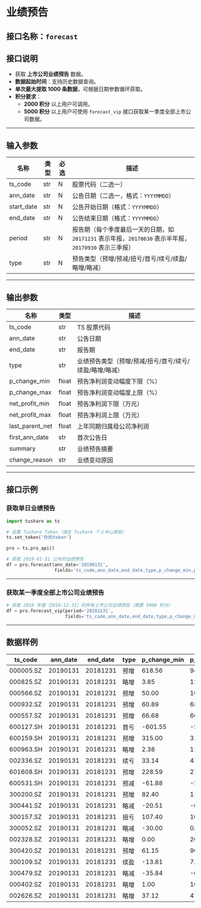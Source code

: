 # 业绩预告

## 接口名称：`forecast`

## 接口说明
- 获取 **上市公司业绩预告** 数据。
- **数据起始时间**：支持历史数据查询。
- **单次最大提取 1000 条数据**，可根据日期参数循环获取。
- **积分要求**：
  - **2000 积分** 以上用户可调用。
  - **5000 积分** 以上用户可使用 `forecast_vip` 接口获取某一季度全部上市公司数据。

---

## **输入参数**

| 名称        | 类型  | 必选 | 描述 |
|------------|------|------|------------------------------|
| ts_code    | str  | N    | 股票代码（二选一） |
| ann_date   | str  | N    | 公告日期（二选一，格式：`YYYYMMDD`） |
| start_date | str  | N    | 公告开始日期（格式：`YYYYMMDD`） |
| end_date   | str  | N    | 公告结束日期（格式：`YYYYMMDD`） |
| period     | str  | N    | 报告期（每个季度最后一天的日期，如 `20171231` 表示年报，`20170630` 表示半年报，`20170930` 表示三季报） |
| type       | str  | N    | 预告类型（预增/预减/扭亏/首亏/续亏/续盈/略增/略减） |

---

## **输出参数**

| 名称          | 类型  | 描述 |
|--------------|------|------------------------------|
| ts_code      | str  | TS 股票代码 |
| ann_date     | str  | 公告日期 |
| end_date     | str  | 报告期 |
| type         | str  | 业绩预告类型（预增/预减/扭亏/首亏/续亏/续盈/略增/略减） |
| p_change_min | float | 预告净利润变动幅度下限（%） |
| p_change_max | float | 预告净利润变动幅度上限（%） |
| net_profit_min | float | 预告净利润下限（万元） |
| net_profit_max | float | 预告净利润上限（万元） |
| last_parent_net | float | 上年同期归属母公司净利润 |
| first_ann_date | str  | 首次公告日 |
| summary      | str  | 业绩预告摘要 |
| change_reason | str  | 业绩变动原因 |

---

## **接口示例**

### **获取单日业绩预告**
```python
import tushare as ts

# 设置 Tushare Token（请在 Tushare 个人中心获取）
ts.set_token('你的token')

pro = ts.pro_api()

# 获取 2019-01-31 公布的业绩预告
df = pro.forecast(ann_date='20190131', 
                  fields='ts_code,ann_date,end_date,type,p_change_min,p_change_max,net_profit_min')
```

---

### **获取某一季度全部上市公司业绩预告**
```python
# 获取 2018 年报（2018-12-31）的所有上市公司业绩预告（需要 5000 积分）
df = pro.forecast_vip(period='20181231', 
                      fields='ts_code,ann_date,end_date,type,p_change_min,p_change_max,net_profit_min')
```

---

## **数据样例**

| ts_code  | ann_date | end_date | type | p_change_min | p_change_max | net_profit_min |
|----------|---------|---------|------|-------------|-------------|---------------|
| 000005.SZ | 20190131 | 20181231 | 预增 | 618.56 | 945.18 | NaN |
| 000825.SZ | 20190131 | 20181231 | 略增 | 3.85 | 12.51 | NaN |
| 000566.SZ | 20190131 | 20181231 | 预增 | 50.00 | 100.00 | NaN |
| 000932.SZ | 20190131 | 20181231 | 预增 | 60.89 | 68.17 | NaN |
| 000557.SZ | 20190131 | 20181231 | 预增 | 66.68 | 66.68 | NaN |
| 600127.SH | 20190131 | 20181231 | 首亏 | -601.55 | -510.36 | NaN |
| 600159.SH | 20190131 | 20181231 | 预增 | 315.00 | 315.00 | NaN |
| 600963.SH | 20190131 | 20181231 | 略增 | 2.38 | 11.58 | NaN |
| 002336.SZ | 20190131 | 20181231 | 续亏 | 33.14 | 47.99 | NaN |
| 601608.SH | 20190131 | 20181231 | 预增 | 228.59 | 274.57 | NaN |
| 600531.SH | 20190131 | 20181231 | 预减 | -61.88 | -54.32 | NaN |
| 300200.SZ | 20190131 | 20181231 | 预增 | 82.40 | 112.40 | NaN |
| 300441.SZ | 20190131 | 20181231 | 略减 | -20.51 | -0.64 | NaN |
| 300157.SZ | 20190131 | 20181231 | 扭亏 | 107.40 | 108.52 | NaN |
| 300052.SZ | 20190131 | 20181231 | 略减 | -30.00 | 0.00 | NaN |
| 002328.SZ | 20190131 | 20181231 | 略增 | 0.00 | 20.00 | NaN |
| 300420.SZ | 20190131 | 20181231 | 预增 | 61.15 | 90.80 | NaN |
| 300109.SZ | 20190131 | 20181231 | 续盈 | -13.81 | 7.73 | NaN |
| 300479.SZ | 20190131 | 20181231 | 略减 | -35.84 | -6.67 | NaN |
| 000402.SZ | 20190131 | 20181231 | 略增 | 1.00 | 10.00 | NaN |
| 002626.SZ | 20190131 | 20181231 | 略增 | 37.12 | 47.66 | NaN |
